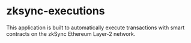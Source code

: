 # zksync-executions

This application is built to automatically execute transactions with smart contracts on the zkSync Ethereum Layer-2 network.